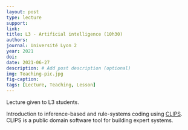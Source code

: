 ```yaml
---
layout: post
type: lecture
support: 
link: 
title: L3 - Artificial intelligence (10h30)
authors: 
journal: Université Lyon 2
year: 2021
doi: 
date: 2021-06-27
description: # Add post description (optional)
img: Teaching-pic.jpg
fig-caption: 
tags: [Lecture, Teaching, Lesson]
---
```


Lecture given to L3 students.

Introduction to inference-based and rule-systems coding using <a href='https://en.wikipedia.org/wiki/CLIPS'>CLIPS</a>. 
CLIPS is a public domain software tool for building expert systems.